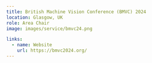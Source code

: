```yaml
---
title: British Machine Vision Conference (BMVC) 2024
location: Glasgow, UK
role: Area Chair
image: images/service/bmvc24.png

links:
  - name: Website
    url: https://bmvc2024.org/
---
```







